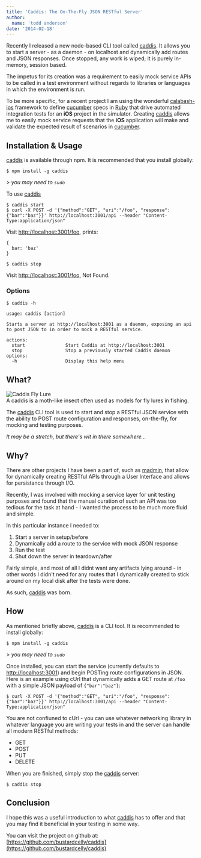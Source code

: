 ```yaml
---
title: 'Caddis: The On-The-Fly JSON RESTful Server'
author:
  name: 'todd anderson'
date: '2014-02-18'
---
```

Recently I released a new node-based CLI tool called [caddis](https://github.com/bustardcelly/caddis). It allows you to start a server - as a daemon - on localhost and dynamically add routes and JSON responses. Once stopped, any work is wiped; it is purely in-memory, session based. 

The impetus for its creation was a requirement to easily mock service APIs to be called in a test environment without regards to libraries or languages in which the environment is run. 

To be more specific, for a recent project I am using the wonderful [calabash-ios](http://calaba.sh/) framework to define [cucumber](http://cukes.info/) specs in [Ruby](https://www.ruby-lang.org/en/) that drive automated integration tests for an __iOS__ project in the simulator. Creating [caddis](https://github.com/bustardcelly/caddis) allows me to easily mock service requests that the __iOS__ application will make and validate the expected result of scenarios in [cucumber](http://cukes.info/).

## Installation & Usage
[caddis](https://github.com/bustardcelly/caddis) is available through npm. It is recommended that you install globally:

```
$ npm install -g caddis
```

_&gt; you may need to `sudo`_

To use [caddis](https://github.com/bustardcelly/caddis) 

```
$ caddis start
$ curl -X POST -d '{"method":"GET", "uri":"/foo", "response":{"bar":"baz"}}' http://localhost:3001/api --header "Content-Type:application/json"
```

Visit [http://localhost:3001/foo](http://localhost:3001/foo), prints:

```
{
  bar: 'baz'
}
```

```
$ caddis stop
```

Visit [http://localhost:3001/foo](http://localhost:3001/foo), Not Found.

### Options

```
$ caddis -h

usage: caddis [action]

Starts a server at http://localhost:3001 as a daemon, exposing an api to post JSON to in order to mock a RESTful service.

actions:
  start               Start Caddis at http://localhost:3001
  stop                Stop a previously started Caddis daemon
options:
  -h                  Display this help menu
```

## What?

![Caddis Fly Lure](https://custardbelly.com/images/caddis.jpg)  
A caddis is a moth-like insect often used as models for fly lures in fishing.

The [caddis](https://github.com/bustardcelly/caddis) CLI tool is used to start and stop a RESTful JSON service with the ability to POST route configuration and responses, on-the-fly, for mocking and testing purposes.

_It may be a stretch, but there's wit in there somewhere..._

## Why?

There are other projects I have been a part of, such as [madmin](https://github.com/infrared5/madmin), that allow for dynamically creating RESTful APIs through a User Interface and allows for persistance through I/O.

Recently, I was involved with mocking a service layer for unit testing purposes and found that the manual curation of such an API was too tedious for the task at hand - I wanted the process to be much more fluid and simple.

In this particular instance I needed to:

1. Start a server in setup/before
2. Dynamically add a route to the service with mock JSON response
3. Run the test
4. Shut down the server in teardown/after

Fairly simple, and most of all I didnt want any artifacts lying around - in other words I didn't need for any routes that I dynamically created to stick around on my local disk after the tests were done.

As such, [caddis](https://github.com/bustardcelly/caddis) was born.

## How

As mentioned briefly above, [caddis](https://github.com/bustardcelly/caddis) is a CLI tool. It is recommended to install globally:

```
$ npm install -g caddis
```
_&gt; you may need to `sudo`_

Once installed, you can start the service (currently defaults to [http://localhost:3001](http://localhost:3001)) and begin POSTing route configurations in JSON. Here is an example using cUrl that dynamically adds a GET route at `/foo` with a simple JSON payload of `{"bar":"baz"}`:

```
$ curl -X POST -d '{"method":"GET", "uri":"/foo", "response":{"bar":"baz"}}' http://localhost:3001/api --header "Content-Type:application/json"
```

You are not confiuned to cUrl - you can use whatever networking library in whatever language you are writing your tests in and the server can handle all modern RESTful methods:

* GET
* POST
* PUT
* DELETE

When you are finished, simply stop the [caddis](https://github.com/bustardcelly/caddis) server:

```
$ caddis stop
```

## Conclusion
I hope this was a useful introduction to what [caddis](https://github.com/bustardcelly/caddis) has to offer and that you may find it beneficial in your testing in some way.

You can visit the project on github at: [https://github.com/bustardcelly/caddis](https://github.com/bustardcelly/caddis)